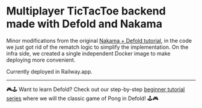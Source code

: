 # Multiplayer TicTacToe backend made with Defold and Nakama

Minor modifications from the original [Nakama + Defold tutorial](https://defold.com/2021/03/02/Creating-online-games-using-Nakama-and-Defold/), in the code we just got rid of the rematch logic to simplify the implementation. On the infra side, we created a single independent Docker image to make deploying more convenient.

Currently deployed in Railway.app.

---

🎮️🕹️ Want to learn Defold? Check out our step-by-step [beginner tutorial series](https://bit.ly/3EvMZZX) where we will the classic game of Pong in Defold! ️🕹️🎮️